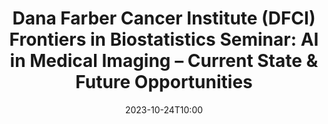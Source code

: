 ---
# Documentation: https://wowchemy.com/docs/managing-content/
type: webinar
title: "Dana Farber Cancer Institute (DFCI) Frontiers in Biostatistics Seminar: AI in Medical Imaging – Current State & Future Opportunities"
url_freeregister: https://ds.dfci.harvard.edu/event/frontiers-in-biostatistics-william-lotter/
date: 2023-10-24T10:00
all_day: false
speaker: ""
---